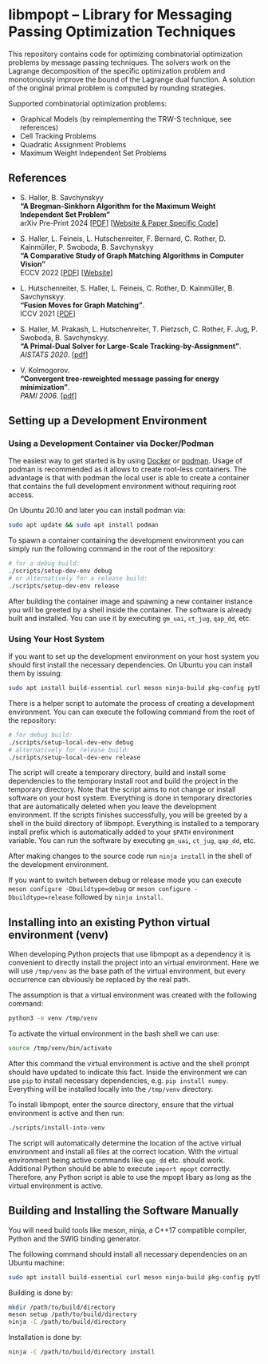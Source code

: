 # libmpopt – Library for Messaging Passing Optimization Techniques

This repository contains code for optimizing combinatorial optimization
problems by message passing techniques. The solvers work on the Lagrange
decomposition of the specific optimization problem and monotonously improve the
bound of the Lagrange dual function. A solution of the original primal problem
is computed by rounding strategies.

Supported combinatorial optimization problems:

  - Graphical Models (by reimplementing the TRW-S technique, see references)
  - Cell Tracking Problems
  - Quadratic Assignment Problems
  - Maximum Weight Independent Set Problems


## References

- S. Haller, B. Savchynskyy\
  **“A Bregman-Sinkhorn Algorithm for the Maximum Weight Independent Set Problem”**\
  arXiv Pre-Print 2024 [[PDF][arxiv2024]] [[Website & Paper Specific Code][arxiv2024_website]]

- S. Haller, L. Feineis, L. Hutschenreiter, F. Bernard, C. Rother, D. Kainmüller, P. Swoboda, B. Savchynskyy\
  **“A Comparative Study of Graph Matching Algorithms in Computer Vision”**\
  ECCV 2022 [[PDF][eccv2022]] [[Website][eccv2022_website]]

- L. Hutschenreiter, S. Haller, L. Feineis, C. Rother, D. Kainmüller, B. Savchynskyy.\
  **“Fusion Moves for Graph Matching”**.\
  ICCV 2021 [[PDF][iccv2021]]

- S. Haller, M. Prakash, L. Hutschenreiter, T. Pietzsch, C. Rother, F. Jug, P. Swoboda, B. Savchynskyy.\
  **“A Primal-Dual Solver for Large-Scale Tracking-by-Assignment”**.\
  *AISTATS 2020*. [[pdf][aistats2020]]

- V. Kolmogorov.\
  **“Convergent tree-reweighted message passing for energy minimization”**.\
  *PAMI 2006*. [[pdf][pami2006]]

[pami2006]: https://pub.ist.ac.at/~vnk/papers/trw_maxproduct_tr2.pdf
[aistats2020]: https://arxiv.org/pdf/2004.06375.pdf
[iccv2021]: https://arxiv.org/pdf/2101.12085.pdf
[eccv2022]: https://arxiv.org/pdf/2207.00291.pdf
[eccv2022_website]: https://vislearn.github.io/gmbench/
[arxiv2024]: https://arxiv.org/pdf/2408.02086
[arxiv2024_website]: https://vislearn.github.io/libmpopt/mwis2024/


## Setting up a Development Environment

### Using a Development Container via Docker/Podman

The easiest way to get started is by using [Docker][docker] or
[podman][podman]. Usage of podman is recommended as it allows to create
root-less containers. The advantage is that with podman the local user is able
to create a container that contains the full development environment without
requiring root access.

[podman]: https://podman.io/
[docker]: https://www.docker.com/

On Ubuntu 20.10 and later you can install podman via:

```sh
sudo apt update && sudo apt install podman
```

To spawn a container containing the development environment you can simply run
the following command in the root of the repository:

```sh
# for a debug build:
./scripts/setup-dev-env debug
# or alternatively for a release build:
./scripts/setup-dev-env release
```

After building the container image and spawning a new container instance you
will be greeted by a shell inside the container. The software is already built
and installed. You can use it by executing `gm_uai`, `ct_jug`, `qap_dd`, etc.

### Using Your Host System

If you want to set up the development environment on your host system you
should first install the necessary dependencies. On Ubuntu you can install them
by issuing:

```sh
sudo apt install build-essential curl meson ninja-build pkg-config python3 python3-dev python3-numpy swig
```

There is a helper script to automate the process of creating a development
environment. You can can execute the following command from the root of the
repository:

```sh
# for debug build:
./scripts/setup-local-dev-env debug
# alternatively for release build:
./scripts/setup-local-dev-env release
```

The script will create a temporary directory, build and install some
dependencies to the temporary install root and build the project in the
temporary directory. Note that the script aims to not change or install
software on your host system. Everything is done in temporary directories that
are automatically deleted when you leave the development environment. If the
scripts finishes successfully, you will be greeted by a shell in the build
directory of libmpopt. Everything is installed to a temporary install prefix
which is automatically added to your `$PATH` environment variable. You can run
the software by executing `gm_uai`, `ct_jug`, `qap_dd`, etc.

After making changes to the source code run `ninja install` in the shell of the
development environment.

If you want to switch between debug or release mode you can execute `meson
configure -Dbuildtype=debug` or `meson configure -Dbuildtype=release` followed
by `ninja install`.


## Installing into an existing Python virtual environment (venv)

When developing Python projects that use libmpopt as a dependency it is
convenient to directly install the project into an virtual environment.
Here we will use `/tmp/venv` as the base path of the virtual environment, but
every occurrence can obviously be replaced by the real path.

The assumption is that a virtual environment was created with the following
command:

```sh
python3 -m venv /tmp/venv
```

To activate the virtual environment in the bash shell we can use:

```sh
source /tmp/venv/bin/activate
```

After this command the virtual environment is active and the shell prompt
should have updated to indicate this fact. Inside the environment we can use
`pip` to install necessary dependencies, e.g. `pip install numpy`. Everything
will be installed locally into the `/tmp/venv` directory.

To install libmpopt, enter the source directory, ensure that the virtual
environment is active and then run:

```sh
./scripts/install-into-venv
```

The script will automatically determine the location of the active virtual
environment and install all files at the correct location. With the virtual
environment being active commands like `qap_dd` etc. should work. Additional
Python should be able to execute `import mpopt` correctly. Therefore, any
Python script is able to use the mpopt libary as long as the virtual
environment is active.


## Building and Installing the Software Manually

You will need build tools like meson, ninja, a C++17 compatible compiler, Python
and the SWIG binding generator.

The following command should install all necessary dependencies on an Ubuntu machine:

```sh
sudo apt install build-essential curl meson ninja-build pkg-config python3 python3-dev python3-numpy swig
```

Building is done by:

```sh
mkdir /path/to/build/directory
meson setup /path/to/build/directory
ninja -C /path/to/build/directory
```

Installation is done by:

```sh
ninja -C /path/to/build/directory install
```
